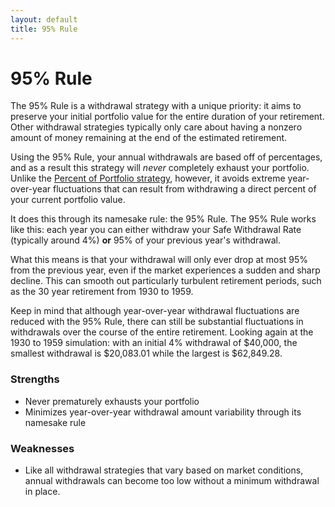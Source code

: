 ```yaml
---
layout: default
title: 95% Rule
---
```


# 95% Rule

The 95% Rule is a withdrawal strategy with a unique priority: it aims to
preserve your initial portfolio value for the entire duration of your
retirement. Other withdrawal strategies typically only care about having a
nonzero amount of money remaining at the end of the estimated retirement.

Using the 95% Rule, your annual withdrawals are based off of percentages, and as
a result this strategy will _never_ completely exhaust your portfolio. Unlike
the [Percent of Portfolio strategy](../percent-of-portfolio), however, it avoids
extreme year-over-year fluctuations that can result from withdrawing a direct
percent of your current portfolio value.

It does this through its namesake rule: the 95% Rule. The 95% Rule works like
this: each year you can either withdraw your Safe Withdrawal Rate (typically
around 4%) **or** 95% of your previous year's withdrawal.

What this means is that your withdrawal will only ever drop at most 95% from the
previous year, even if the market experiences a sudden and sharp decline. This
can smooth out particularly turbulent retirement periods, such as the 30 year
retirement from 1930 to 1959.

Keep in mind that although year-over-year withdrawal fluctuations are reduced
with the 95% Rule, there can still be substantial fluctuations in withdrawals
over the course of the entire retirement. Looking again at the 1930 to 1959
simulation: with an initial 4% withdrawal of
$40,000, the
smallest withdrawal is $20,083.01 while the largest is \$62,849.28.

### Strengths

- Never prematurely exhausts your portfolio
- Minimizes year-over-year withdrawal amount variability through its namesake
  rule

### Weaknesses

- Like all withdrawal strategies that vary based on market conditions, annual
  withdrawals can become too low without a minimum withdrawal in place.
